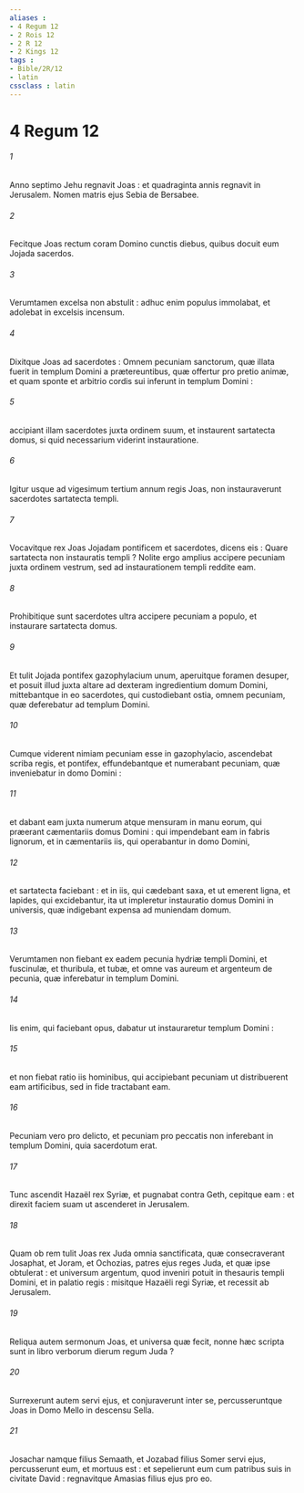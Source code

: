 ```yaml
---
aliases : 
- 4 Regum 12
- 2 Rois 12
- 2 R 12
- 2 Kings 12
tags : 
- Bible/2R/12
- latin
cssclass : latin
---
```


# 4 Regum 12

###### 1
Anno septimo Jehu regnavit Joas : et quadraginta annis regnavit in Jerusalem. Nomen matris ejus Sebia de Bersabee.
###### 2
Fecitque Joas rectum coram Domino cunctis diebus, quibus docuit eum Jojada sacerdos.
###### 3
Verumtamen excelsa non abstulit : adhuc enim populus immolabat, et adolebat in excelsis incensum.
###### 4
Dixitque Joas ad sacerdotes : Omnem pecuniam sanctorum, quæ illata fuerit in templum Domini a prætereuntibus, quæ offertur pro pretio animæ, et quam sponte et arbitrio cordis sui inferunt in templum Domini :
###### 5
accipiant illam sacerdotes juxta ordinem suum, et instaurent sartatecta domus, si quid necessarium viderint instauratione.
###### 6
Igitur usque ad vigesimum tertium annum regis Joas, non instauraverunt sacerdotes sartatecta templi.
###### 7
Vocavitque rex Joas Jojadam pontificem et sacerdotes, dicens eis : Quare sartatecta non instauratis templi ? Nolite ergo amplius accipere pecuniam juxta ordinem vestrum, sed ad instaurationem templi reddite eam.
###### 8
Prohibitique sunt sacerdotes ultra accipere pecuniam a populo, et instaurare sartatecta domus.
###### 9
Et tulit Jojada pontifex gazophylacium unum, aperuitque foramen desuper, et posuit illud juxta altare ad dexteram ingredientium domum Domini, mittebantque in eo sacerdotes, qui custodiebant ostia, omnem pecuniam, quæ deferebatur ad templum Domini.
###### 10
Cumque viderent nimiam pecuniam esse in gazophylacio, ascendebat scriba regis, et pontifex, effundebantque et numerabant pecuniam, quæ inveniebatur in domo Domini :
###### 11
et dabant eam juxta numerum atque mensuram in manu eorum, qui præerant cæmentariis domus Domini : qui impendebant eam in fabris lignorum, et in cæmentariis iis, qui operabantur in domo Domini,
###### 12
et sartatecta faciebant : et in iis, qui cædebant saxa, et ut emerent ligna, et lapides, qui excidebantur, ita ut impleretur instauratio domus Domini in universis, quæ indigebant expensa ad muniendam domum.
###### 13
Verumtamen non fiebant ex eadem pecunia hydriæ templi Domini, et fuscinulæ, et thuribula, et tubæ, et omne vas aureum et argenteum de pecunia, quæ inferebatur in templum Domini.
###### 14
Iis enim, qui faciebant opus, dabatur ut instauraretur templum Domini :
###### 15
et non fiebat ratio iis hominibus, qui accipiebant pecuniam ut distribuerent eam artificibus, sed in fide tractabant eam.
###### 16
Pecuniam vero pro delicto, et pecuniam pro peccatis non inferebant in templum Domini, quia sacerdotum erat.
###### 17
Tunc ascendit Hazaël rex Syriæ, et pugnabat contra Geth, cepitque eam : et direxit faciem suam ut ascenderet in Jerusalem.
###### 18
Quam ob rem tulit Joas rex Juda omnia sanctificata, quæ consecraverant Josaphat, et Joram, et Ochozias, patres ejus reges Juda, et quæ ipse obtulerat : et universum argentum, quod inveniri potuit in thesauris templi Domini, et in palatio regis : misitque Hazaëli regi Syriæ, et recessit ab Jerusalem.
###### 19
Reliqua autem sermonum Joas, et universa quæ fecit, nonne hæc scripta sunt in libro verborum dierum regum Juda ?
###### 20
Surrexerunt autem servi ejus, et conjuraverunt inter se, percusseruntque Joas in Domo Mello in descensu Sella.
###### 21
Josachar namque filius Semaath, et Jozabad filius Somer servi ejus, percusserunt eum, et mortuus est : et sepelierunt eum cum patribus suis in civitate David : regnavitque Amasias filius ejus pro eo.
